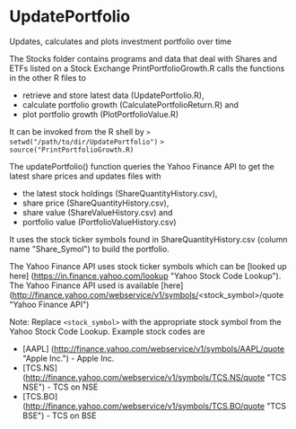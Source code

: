 # UpdatePortfolio
Updates, calculates and plots investment portfolio over time

The Stocks folder contains programs and data that deal with Shares and ETFs listed on a Stock Exchange
PrintPortfolioGrowth.R calls the functions in the other R files to 
* retrieve and store latest data (UpdatePortfolio.R), 
* calculate portfolio growth (CalculatePortfolioReturn.R) and 
* plot portfolio growth (PlotPortfolioValue.R)

It can be invoked from the R shell by
```> setwd("/path/to/dir/UpdatePortfolio")```
```> source("PrintPortfolioGrowth.R)```

The updatePortfolio() function queries the Yahoo Finance API to get the latest share prices and
updates files with 
* the latest stock holdings (ShareQuantityHistory.csv), 
* share price (ShareQuantityHistory.csv), 
* share value (ShareValueHistory.csv) and
* portfolio value (PortfolioValueHistory.csv)

It uses the stock ticker symbols found in ShareQuantityHistory.csv (column name "Share_Symol") to build the portfolio.

The Yahoo Finance API uses stock ticker symbols which can be [looked up here] (https://in.finance.yahoo.com/lookup "Yahoo Stock Code Lookup").
The Yahoo Finance API used is available [here] (http://finance.yahoo.com/webservice/v1/symbols/<stock_symbol>/quote "Yahoo Finance API")

Note: Replace ```<stock_symbol>``` with the appropriate stock symbol from the Yahoo Stock Code Lookup. Example stock codes are
* [AAPL] (http://finance.yahoo.com/webservice/v1/symbols/AAPL/quote "Apple Inc.") - Apple Inc.
* [TCS.NS] (http://finance.yahoo.com/webservice/v1/symbols/TCS.NS/quote "TCS NSE") - TCS on NSE
* [TCS.BO] (http://finance.yahoo.com/webservice/v1/symbols/TCS.BO/quote "TCS BSE") - TCS on BSE
